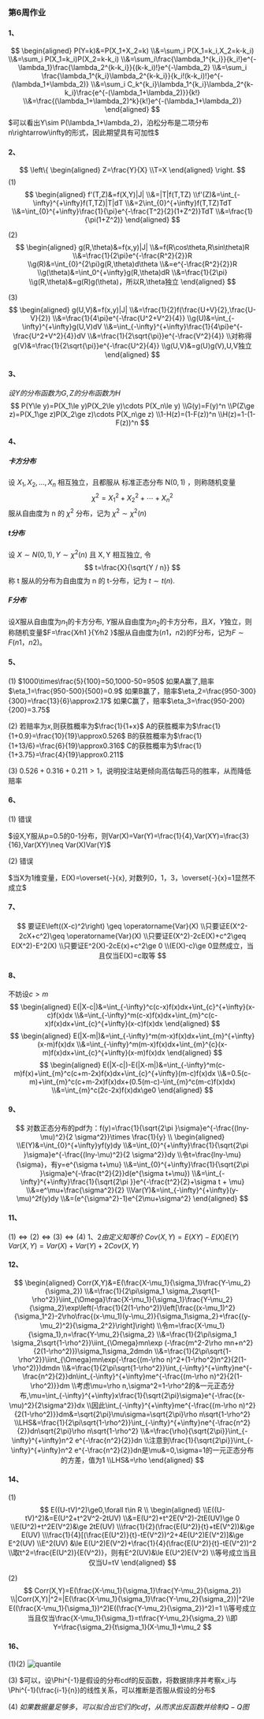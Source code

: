 ### 第6周作业

#### 1、
$$
\begin{aligned}
    P(Y=k)&=P(X_1+X_2=k)
    \\&=\sum_i P(X_1=k_i,X_2=k-k_i)
    \\&=\sum_i P(X_1=k_i)P(X_2=k-k_i)
    \\&=\sum_i\frac{\lambda_1^{k_i}}{k_i!}e^{-\lambda_1}\frac{\lambda_2^{k-k_i}}{(k-k_i)!}e^{-\lambda_2}
    \\&=\sum_i \frac{\lambda_1^{k_i}\lambda_2^{k-k_i}}{k_i!(k-k_i)!}e^{-(\lambda_1+\lambda_2)}
    \\&=\sum_i C_k^{k_i}\lambda_1^{k_i}\lambda_2^{k-k_i}\frac{e^{-(\lambda_1+\lambda_2)}}{k!}
    \\&=\frac{(\lambda_1+\lambda_2)^k}{k!}e^{-(\lambda_1+\lambda_2)}
\end{aligned}
$$
$可以看出Y\sim P(\lambda_1+\lambda_2)，泊松分布是二项分布n\rightarrow\infty的形式，因此期望具有可加性$

#### 2、
$$
\left\{
    \begin{aligned}
       Z=\frac{Y}{X}
       \\T=X
    \end{aligned}
\right.
$$
(1)
$$
\begin{aligned}
    f'(T,Z)&=f(X,Y)|J|
    \\&=|T|f(T,TZ)
    \\f'(Z)&=\int_{-\infty}^{+\infty}f(T,TZ)|T|dT
    \\&=2\int_{0}^{+\infty}f(T,TZ)TdT
    \\&=\int_{0}^{+\infty}\frac{1}{\pi}e^{-\frac{T^2}{2}(1+Z^2)}TdT
    \\&=\frac{1}{\pi(1+Z^2)}
\end{aligned}
$$

(2)
$$
\begin{aligned}
    g(R,\theta)&=f(x,y)|J|
    \\&=f(R\cos\theta,R\sin\theta)R
    \\&=\frac{1}{2\pi}e^{-\frac{R^2}{2}}R
    \\g(R)&=\int_{0}^{2\pi}g(R,\theta)d\theta
    \\&=e^{-\frac{R^2}{2}}R
    \\g(\theta)&=\int_0^{+\infty}g(R,\theta)dR
    \\&=\frac{1}{2\pi}
    \\g(R,\theta)&=g(R)g(\theta)，所以R,\theta独立
\end{aligned}
$$

(3)
$$
\begin{aligned}
    g(U,V)&=f(x,y)|J|
    \\&=\frac{1}{2}f(\frac{U+V}{2},\frac{U-V}{2})
    \\&=\frac{1}{4\pi}e^{-\frac{U^2+V^2}{4}}
    \\g(U)&=\int_{-\infty}^{+\infty}g(U,V)dV
    \\&=\int_{-\infty}^{+\infty}\frac{1}{4\pi}e^{-\frac{U^2+V^2}{4}}dV
    \\&=\frac{1}{2\sqrt{\pi}}e^{-\frac{V^2}{4}}
    \\对称得g(V)&=\frac{1}{2\sqrt{\pi}}e^{-\frac{U^2}{4}}
    \\g(U,V)&=g(U)g(V),U,V独立
\end{aligned}
$$

#### 3、
$设Y的分布函数为G,Z的分布函数为H$
$$
P(Y\le y)=P(X_1\le y)P(X_2\le y)\cdots P(X_n\le y)
\\G(y)=F(y)^n
\\P(Z\ge z)=P(X_1\ge z)P(X_2\ge z)\cdots P(X_n\ge z)
\\1-H(z)=(1-F(z))^n
\\H(z)=1-(1-F(z))^n
$$

#### 4、
##### 卡方分布
设 $X_1, X_2, \ldots, X_n$ 相互独立，且都服从 标准正态分布 $\mathrm{N}(0,1)$ ，则称随机变量
$$
\chi^2=X_1^2+X_2^2+\cdots+X_n^2
$$
服从自由度为 $\mathrm{n}$ 的 $\chi^2$ 分布，记为 $\chi^2 \sim \chi^2(n)$

##### t分布
设 $X \sim N(0,1), Y \sim \chi^2(n)$ 且 $\mathrm{X}, \mathrm{Y}$ 相互独立, 令
$$
t=\frac{X}{\sqrt{Y / n}}
$$
称 $\mathrm{t}$ 服从的分布为自由度为 $\mathrm{n}$ 的 $\mathrm{t}$-分布，记为 $t \sim t(n)$.

##### F分布
设$X$服从自由度为$n_1$的卡方分布, $Y$服从自由度为$n_2$的卡方分布，且$X，Y$独立，则称随机变量$F=\frac{X⁄n1 }{Y⁄n2 }$服从自由度为$(n1，n2)$的F分布，记为$F\sim F(n1，n2)$。

#### 5、
(1)
$1000\times\frac{5}{100}=50,1000-50=950$
如果A赢了,赔率$\eta_1=\frac{950-500}{500}=0.9$
如果B赢了，赔率$\eta_2=\frac{950-300}{300}=\frac{13}{6}\approx2.17$
如果C赢了，赔率$\eta_3=\frac{950-200}{200}=3.75$

(2)
若赔率为$x$,则获胜概率为$\frac{1}{1+x}$
A的获胜概率为$\frac{1}{1+0.9}=\frac{10}{19}\approx0.526$
B的获胜概率为$\frac{1}{1+13/6}=\frac{6}{19}\approx0.316$
C的获胜概率为$\frac{1}{1+3.75}=\frac{4}{19}\approx0.211$

(3)
$0.526+0.316+0.211>1$，说明投注站更倾向高估每匹马的胜率，从而降低赔率

#### 6、
(1)
错误

$设X,Y服从p=0.5的0-1分布，则Var(X)=Var(Y)=\frac{1}{4},Var(XY)=\frac{3}{16},Var(XY)\neq Var(X)Var(Y)$

(2)
错误

$当X为1维变量，E(X)=\overset{-}{x}, 对数列0，1，3，\overset{-}{x}=1显然不成立$

#### 7、
$$
要证E\left((X-c)^2\right) \geq \operatorname{Var}(X)
\\只要证E(X^2-2cX+c^2)\geq \operatorname{Var}(X)
\\只要证E(X^2)-2cE(X)+c^2\geq E(X^2)-E^2(X)
\\只要证E^2(X)-2cE(x)+c^2\ge 0
\\(E(X)-c)\ge 0显然成立，当且仅当E(X)=c取等
$$

#### 8、
不妨设$c>m$
$$
\begin{aligned}
    E(|X-c|)&=\int_{-\infty}^c(c-x)f(x)dx+\int_{c}^{+\infty}(x-c)f(x)dx
    \\&=\int_{-\infty}^m(c-x)f(x)dx+\int_{m}^c(c-x)f(x)dx+\int_{c}^{+\infty}(x-c)f(x)dx
\end{aligned}
$$
$$
\begin{aligned}
    E(|X-m|)&=\int_{-\infty}^m(m-x)f(x)dx+\int_{m}^{+\infty}(x-m)f(x)dx
    \\&=\int_{-\infty}^m(m-x)f(x)dx+\int_{m}^{c}(x-m)f(x)dx+\int_{c}^{+\infty}(x-m)f(x)dx
\end{aligned}
$$
$$
\begin{aligned}
    E(|X-c|)-E(|X-m|)&=\int_{-\infty}^m(c-m)f(x)+\int_{m}^c(c+m-2x)f(x)dx+\int_{c}^{+\infty}(m-c)f(x)dx
    \\&=0.5(c-m)+\int_{m}^c(c+m-2x)f(x)dx+(0.5(m-c)-\int_{m}^c(m-c)f(x)dx)
    \\&=\int_{m}^c(2c-2x)f(x)dx\ge0
\end{aligned}
$$

#### 9、
$$
对数正态分布的pdf为：f(y)=\frac{1}{\sqrt{2\pi }\sigma}e^{-\frac{(lny-\mu)^2}{2 \sigma^2}}\times \frac{1}{y}
\\
\begin{aligned}
    \\E(Y)&=\int_{0}^{+\infty}yf(y)dy
    \\&=\int_{0}^{+\infty}\frac{1}{\sqrt{2\pi }\sigma}e^{-\frac{(lny-\mu)^2}{2 \sigma^2}}dy
    \\令t=\frac{lny-\mu}{\sigma}，有y=e^{\sigma t+\mu}
    \\&=\int_{0}^{+\infty}\frac{1}{\sqrt{2\pi }\sigma}e^{-\frac{t^2}{2}}d(e^{\sigma t+\mu})
    \\&=\int_{-\infty}^{+\infty}\frac{1}{\sqrt{2\pi }}e^{-\frac{t^2}{2}+\sigma t + \mu}
    \\&=e^\mu+\frac{\sigma^2}{2}
    \\Var(Y)&=\int_{-\infty}^{+\infty}(y-\mu)^2f(y)dy
    \\&=(e^{\sigma^2}-1)e^{2\mu+\sigma^2}
\end{aligned}
$$

#### 11、
$(1)\iff(2)\iff(3)\iff(4)$
$1、2由定义知等价$
$Cov(X,Y)=E(XY)-E(X)E(Y)$
$Var(X,Y)=Var(X)+Var(Y)+2Cov(X,Y)$

#### 12、
$$
\begin{aligned}
    Corr(X,Y)&=E(\frac{X-\mu_1}{\sigma_1}\frac{Y-\mu_2}{\sigma_2})
    \\&=\frac{1}{2\pi\sigma_1 \sigma_2\sqrt{1-\rho^2}}\iint_{\Omega}\frac{X-\mu_1}{\sigma_1}\frac{Y-\mu_2}{\sigma_2}\exp\left(-\frac{1}{2(1-\rho^2)}\left[\frac{(x-\mu_1)^2}{\sigma_1^2}-2\rho\frac{(x-\mu_1)(y-\mu_2)}{\sigma_1\sigma_2}+\frac{(y-\mu_2)^2}{\sigma_2^2}\right]\right)
    \\令m=\frac{X-\mu_1}{\sigma_1},n=\frac{Y-\mu_2}{\sigma_2}
    \\&=\frac{1}{2\pi\sigma_1 \sigma_2\sqrt{1-\rho^2}}\iint_{\Omega}mn\exp (-\frac{m^2-2\rho mn+n^2}{2(1-\rho^2)})\sigma_1\sigma_2dmdn
    \\&=\frac{1}{2\pi\sqrt{1-\rho^2}}\iint_{\Omega}mn\exp(-\frac{(m-\rho n)^2+(1-\rho^2)n^2}{2(1-\rho^2)})dmdn
    \\&=\frac{1}{2\pi\sqrt{1-\rho^2}}\int_{-\infty}^{+\infty}ne^{-\frac{n^2}{2}}dn\int_{-\infty}^{+\infty}me^{-\frac{(m-\rho n)^2}{2(1-\rho^2)}}dm
    \\考虑\mu=\rho n,\sigma^2=1-\rho^2的&一元正态分布,\mu=\int_{-\infty}^{+\infty}x\frac{1}{\sqrt{2\pi}\sigma}e^{-\frac{(x-\mu)^2}{2\sigma^2}}dx
    \\因此\int_{-\infty}^{+\infty}me^{-\frac{(m-\rho n)^2}{2(1-\rho^2)}}dm&=\sqrt{2\pi}\mu\sigma=\sqrt{2\pi}\rho n\sqrt{1-\rho^2}
    \\LHS&=\frac{1}{2\pi\sqrt{1-\rho^2}}\int_{-\infty}^{+\infty}ne^{-\frac{n^2}{2}}dn\sqrt{2\pi}\rho n\sqrt{1-\rho^2}
    \\&=\frac{\rho}{\sqrt{2\pi}}\int_{-\infty}^{+\infty}n^2 e^{-\frac{n^2}{2}}dn
    \\注意到\frac{1}{\sqrt{2\pi}}\int_{-\infty}^{+\infty}n^2 e^{-\frac{n^2}{2}}dn是\mu&=0,\sigma=1的一元正态分布的方差，值为1
    \\LHS&=\rho
\end{aligned}
$$

#### 14、
(1)
$$
E((U-tV)^2)\ge0,\forall t\in R
\\
\begin{aligned}
    \\E((U-tV)^2)&=E(U^2+t^2V^2-2tUV)
    \\&=E(U^2)+t^2E(V^2)-2tE(UV)\ge 0
    \\E(U^2)+t^2E(V^2)&\ge 2tE(UV)
    \\\frac{1}{2}(\frac{E(U^2)}{t}+tE(V^2))&\ge E(UV)
    \\\frac{1}{4}[(\frac{E(U^2)}{t}-tE(V^2))^2+4E(U^2)E(V^2)]&\ge E^2(UV)
    \\E^2(UV) &\le E(U^2)E(V^2)+\frac{1}{4}(\frac{E(U^2)}{t}-tE(V^2))^2
    \\取t^2=\frac{E(U^2)}{E(V^2)}，则有E^2(UV)&\le E(U^2)E(V^2)
    \\等号成立当且仅当U=tV
\end{aligned}
$$

(2)
$$
Corr(X,Y)=E(\frac{X-\mu_1}{\sigma_1}\frac{Y-\mu_2}{\sigma_2})
\\|Corr(X,Y)|^2=|E(\frac{X-\mu_1}{\sigma_1}\frac{Y-\mu_2}{\sigma_2})|^2\le E((\frac{X-\mu_1}{\sigma_1})^2)E((\frac{Y-\mu_2}{\sigma_2})^2)=1
\\等号成立当且仅当\frac{X-\mu_1}{\sigma_1}=t\frac{Y-\mu_2}{\sigma_2}
\\即Y=\frac{\sigma_2}{t\sigma_1}(X-\mu_1)+\mu_2
$$

#### 16、
(1)(2)
![quantile](x-quantile.png)

(3)
$可以，设\Phi^{-1}是假设的分布cdf的反函数，将数据排序并考察x_i与\Phi^{-1}(\frac{i-1}{n})的线性关系，可以推断是否服从假设的分布$

(4)
$如果数据量足够多，可以拟合出它们的cdf，从而求出反函数并绘制Q-Q图$


